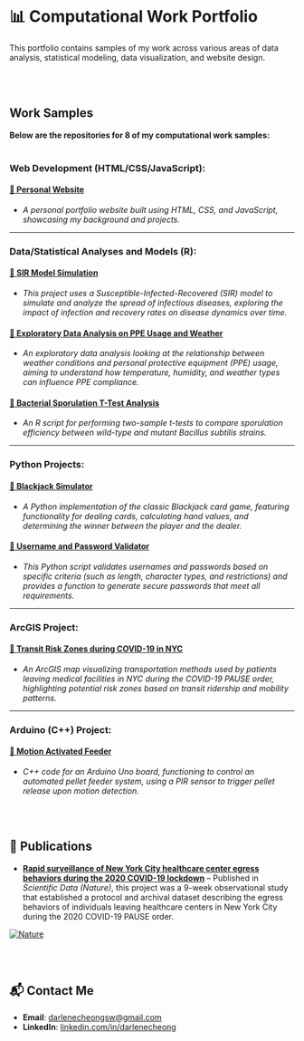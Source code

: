 # 📊 Computational Work Portfolio  
This portfolio contains samples of my work across various areas of data analysis, statistical modeling, data visualization, and website design.

<br><br>

## Work Samples  
**Below are the repositories for 8 of my computational work samples:**
<br><br>
### Web Development (HTML/CSS/JavaScript):
#### [🔗 Personal Website](https://github.com/darlenecheong/Personal-Website)
- *A personal portfolio website built using HTML, CSS, and JavaScript, showcasing my background and projects.*
---

### Data/Statistical Analyses and Models (R):
#### [🔗 SIR Model Simulation](https://github.com/darlenecheong/Simulating-Disease-Dynamics)
- *This project uses a Susceptible-Infected-Recovered (SIR) model to simulate and analyze the spread of infectious diseases, exploring the impact of infection and recovery rates on disease dynamics over time.*
#### [🔗 Exploratory Data Analysis on PPE Usage and Weather](https://github.com/darlenecheong/PPE-Usage-Weather-Analysis) 
- *An exploratory data analysis looking at the relationship between weather conditions and personal protective equipment (PPE) usage, aiming to understand how temperature, humidity, and weather types can influence PPE compliance.*
#### [🔗 Bacterial Sporulation T-Test Analysis](https://github.com/darlenecheong/Sporulation-T-Test) 
- *An R script for performing two-sample t-tests to compare sporulation efficiency between wild-type and mutant Bacillus subtilis strains.*
---

### Python Projects:
#### [🔗 Blackjack Simulator](https://github.com/darlenecheong/Blackjack-Simulator) 
- *A Python implementation of the classic Blackjack card game, featuring functionality for dealing cards, calculating hand values, and determining the winner between the player and the dealer.*

#### [🔗 Username and Password Validator](https://github.com/darlenecheong/Username-Password-Validator)
- *This Python script validates usernames and passwords based on specific criteria (such as length, character types, and restrictions) and provides a function to generate secure passwords that meet all requirements.*
---

### ArcGIS Project:
#### [🔗 Transit Risk Zones during COVID-19 in NYC](https://github.com/darlenecheong/NYC-COVID19-Transit-RiskZones)
- *An ArcGIS map visualizing transportation methods used by patients leaving medical facilities in NYC during the COVID-19 PAUSE order, highlighting potential risk zones based on transit ridership and mobility patterns.*
---

### Arduino (C++) Project:
#### [🔗 Motion Activated Feeder](https://github.com/darlenecheong/Motion-Activated-Feeder)
- *C++ code for an Arduino Uno board, functioning to control an automated pellet feeder system, using a PIR sensor to trigger pellet release upon motion detection.*

<br><br>

## 📄 Publications
- **[Rapid surveillance of New York City healthcare center egress behaviors during the 2020 COVID-19 lockdown](https://www.nature.com/articles/s41597-023-02692-0)** – Published in *Scientific Data (Nature)*, this project was a 9-week observational study that established a protocol and archival dataset describing the egress behaviors of individuals leaving healthcare centers in New York City during the 2020 COVID-19 PAUSE order.

[![Nature](https://img.shields.io/badge/Published%20in-Nature-000000?style=flat&logo=googlescholar&logoColor=white)](https://www.nature.com/articles/s41597-023-02692-0)

<br><br>

## 📬 Contact Me  
- **Email**: [darlenecheongsw@gmail.com](mailto:darlenecheongsw@gmail.com)  
- **LinkedIn**: [linkedin.com/in/darlenecheong](https://www.linkedin.com/in/darlenecheong/)
